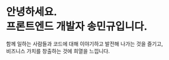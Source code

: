 

# 안녕하세요. <br/> 프론트엔드 개발자 송민규입니다.<br/>
함께 일하는 사람들과 코드에 대해 이야기하고 발전해 나가는 것을 즐기고,<br/>
비즈니스 가치를 창출하는 것에 희열을 느낍니다.

